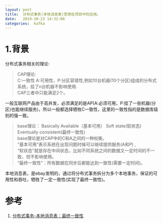 ```yaml
---
layout: post
title:  分布式事务(本地消息表)思想在项目中的应用。
date:   2019-10-23 14:32:00
categories:  kafka
---
```

# 1.背景
分布式事务相关的理论:  

>CAP理论:   
>C:一致性 A:可用性，P:分区容错性,例如10台机器(10个分区)组成的分布式系统，挂了n台机器不影响使用.  
> CAP三者中只能满足2个。

一般互联网产品由于高并发，必须满足的是AP(A:必须可用，P:挂了一些机器(分区)也能继续服务)，所以一般都选择牺牲C一致性，这里的一致性指的是数据库级别的强一致。

>base理论： Basically Available（基本可用） Soft state(软状态)  Eventually consistent(最终一致性)  
>base理论是对CAP中的C和A之间的一种权衡，  
> ”基本可用“表示系统在出现问题时候可以继续提供服务(A和P) ,  
> “软状态”就是存在中间状态，比如不同系统之间的数据又一定时间的不一致，但不影响使用。  
>“最终一致性”：所有数据在同步后都能达到一致性(需要一定时间)。


本地消息表，是ebay发明的，通过将分布式事务拆分为多个本地事务，保证的可用性和吞吐，牺牲了一定一致性(实现了最终一致性)。

# 参考
1. [分布式事务-本地消息表：最终一致性](https://quguang.wang/post/transaction-local-msg-tb/)


